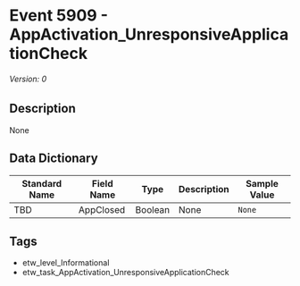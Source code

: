 # Event 5909 - AppActivation_UnresponsiveApplicationCheck
###### Version: 0

## Description
None

## Data Dictionary
|Standard Name|Field Name|Type|Description|Sample Value|
|---|---|---|---|---|
|TBD|AppClosed|Boolean|None|`None`|

## Tags
* etw_level_Informational
* etw_task_AppActivation_UnresponsiveApplicationCheck